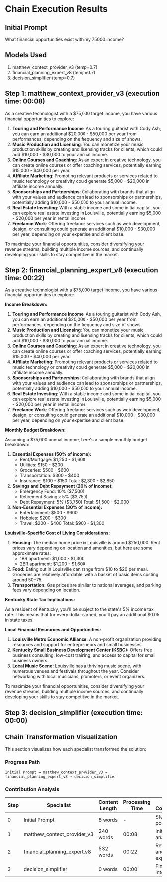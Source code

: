 # Chain Execution Results

## Initial Prompt

What financial opportunities exist with my 75000 income?

## Models Used

1. matthew_context_provider_v3 (temp=0.7)
2. financial_planning_expert_v8 (temp=0.7)
3. decision_simplifier (temp=0.7)

## Step 1: matthew_context_provider_v3 (execution time: 00:08)

As a creative technologist with a $75,000 target income, you have various financial opportunities to explore:

1. **Touring and Performance Income**: As a touring guitarist with Cody Ash, you can earn an additional $20,000 - $50,000 per year from performances, depending on the frequency and size of shows.
2. **Music Production and Licensing**: You can monetize your music production skills by creating and licensing tracks for clients, which could add $10,000 - $30,000 to your annual income.
3. **Online Courses and Coaching**: As an expert in creative technology, you can create online courses or offer coaching services, potentially earning $15,000 - $40,000 per year.
4. **Affiliate Marketing**: Promoting relevant products or services related to music technology or creativity could generate $5,000 - $20,000 in affiliate income annually.
5. **Sponsorships and Partnerships**: Collaborating with brands that align with your values and audience can lead to sponsorships or partnerships, potentially adding $10,000 - $50,000 to your annual income.
6. **Real Estate Investing**: With a stable income and some initial capital, you can explore real estate investing in Louisville, potentially earning $5,000 - $20,000 per year in rental income.
7. **Freelance Work**: Offering freelance services such as web development, design, or consulting could generate an additional $10,000 - $30,000 per year, depending on your expertise and client base.

To maximize your financial opportunities, consider diversifying your revenue streams, building multiple income sources, and continually developing your skills to stay competitive in the market.

## Step 2: financial_planning_expert_v8 (execution time: 00:22)

As a creative technologist with a $75,000 target income, you have various financial opportunities to explore:

**Income Breakdown:**

1. **Touring and Performance Income**: As a touring guitarist with Cody Ash, you can earn an additional $20,000 - $50,000 per year from performances, depending on the frequency and size of shows.
2. **Music Production and Licensing**: You can monetize your music production skills by creating and licensing tracks for clients, which could add $10,000 - $30,000 to your annual income.
3. **Online Courses and Coaching**: As an expert in creative technology, you can create online courses or offer coaching services, potentially earning $15,000 - $40,000 per year.
4. **Affiliate Marketing**: Promoting relevant products or services related to music technology or creativity could generate $5,000 - $20,000 in affiliate income annually.
5. **Sponsorships and Partnerships**: Collaborating with brands that align with your values and audience can lead to sponsorships or partnerships, potentially adding $10,000 - $50,000 to your annual income.
6. **Real Estate Investing**: With a stable income and some initial capital, you can explore real estate investing in Louisville, potentially earning $5,000 - $20,000 per year in rental income.
7. **Freelance Work**: Offering freelance services such as web development, design, or consulting could generate an additional $10,000 - $30,000 per year, depending on your expertise and client base.

**Monthly Budget Breakdown:**

Assuming a $75,000 annual income, here's a sample monthly budget breakdown:

1. **Essential Expenses (50% of income):**
	* Rent/Mortgage: $1,250 - $1,600
	* Utilities: $150 - $200
	* Groceries: $500 - $600
	* Transportation: $300 - $400
	* Insurance: $100 - $150
	Total: $2,300 - $2,850
2. **Savings and Debt Repayment (20% of income):**
	* Emergency Fund: 10% ($7,500)
	* Retirement Savings: 5% ($3,750)
	* Debt Repayment: 5% ($3,750)
	Total: $1,500 - $2,000
3. **Non-Essential Expenses (30% of income):**
	* Entertainment: $500 - $600
	* Hobbies: $200 - $300
	* Travel: $200 - $400
	Total: $900 - $1,300

**Louisville-Specific Cost of Living Considerations:**

1. **Housing:** The median home price in Louisville is around $250,000. Rent prices vary depending on location and amenities, but here are some approximate rates:
	* 1BR apartment: $1,000 - $1,300
	* 2BR apartment: $1,200 - $1,600
2. **Food:** Eating out in Louisville can range from $10 to $20 per meal. Groceries are relatively affordable, with a basket of basic items costing around $50-$75.
3. **Transportation:** Gas prices are similar to national averages, and parking fees vary depending on location.

**Kentucky State Tax Implications:**

As a resident of Kentucky, you'll be subject to the state's 5% income tax rate. This means that for every dollar earned, you'll pay an additional $0.05 in state taxes.

**Local Financial Resources and Opportunities:**

1. **Louisville Metro Economic Alliance:** A non-profit organization providing resources and support for entrepreneurs and small businesses.
2. **Kentucky Small Business Development Center (KSBC):** Offers free business consulting, low-cost training, and access to capital for small business owners.
3. **Local Music Scene:** Louisville has a thriving music scene, with numerous venues and festivals throughout the year. Consider networking with local musicians, promoters, or event organizers.

To maximize your financial opportunities, consider diversifying your revenue streams, building multiple income sources, and continually developing your skills to stay competitive in the market.

## Step 3: decision_simplifier (execution time: 00:00)



## Chain Transformation Visualization

This section visualizes how each specialist transformed the solution:

### Progress Path

```
Initial Prompt → matthew_context_provider_v3 → financial_planning_expert_v8 → decision_simplifier
```

### Contribution Analysis

| Step | Specialist | Content Length | Processing Time | Key Contribution |
|------|------------|----------------|-----------------|------------------|
| 0 | Initial Prompt | 8 words | - | Starting point |
| 1 | matthew_context_provider_v3 | 240 words | 00:08 | Initial analysis |
| 2 | financial_planning_expert_v8 | 532 words | 00:22 | Refinement and expansion |
| 3 | decision_simplifier | 0 words | 00:00 | Final integration |
